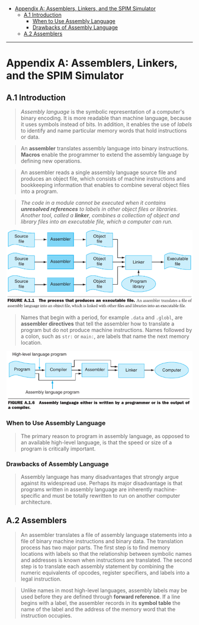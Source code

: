 - [Appendix A: Assemblers, Linkers, and the SPIM Simulator](#appendix-a-assemblers-linkers-and-the-spim-simulator)
  - [A.1 Introduction](#a1-introduction)
    - [When to Use Assembly Language](#when-to-use-assembly-language)
    - [Drawbacks of Assembly Language](#drawbacks-of-assembly-language)
  - [A.2 Assemblers](#a2-assemblers)

---
# Appendix A: Assemblers, Linkers, and the SPIM Simulator

## A.1 Introduction

> *Assembly language* is the symbolic representation of a computer's binary encoding. It is more readable than machine language, because it uses symbols instead of bits. In addition, it enables the use of *labels* to identify and name particular memory words that hold instructions or data.

> An **assembler** translates assembly language into binary instructions. **Macros** enable the programmer to extend the assembly language by defining new operations.

> An assembler reads a single assembly language source file and produces an object file, which consists of machine instructions and bookkeeping information that enables to combine several object files into a program.

>  *The code in a module cannot be executed when it contains **unresolved references** to labels in other object files or libraries. Another tool, called a **linker**, combines a collection of object and library files into an executable file, which a computer can run.*

![IMG](imgs/A-1-1.png)


>  Names that  begin with a period, for example `.data` and `.globl`, are **assembler directives** that tell the assembler how to translate a program but do not produce machine instructions.  Names followed by a colon, such as `str:` or `main:`, are labels that name the next memory location.

![IMG](imgs/A-1-6.png)


### When to Use Assembly Language

> The primary reason to program in assembly language, as opposed to an available high-level language, is that the speed or size of a program is critically important.

### Drawbacks of Assembly Language

> Assembly language has many disadvantages that strongly argue against its widespread use. Perhaps its major disadvantage is that programs written in assembly language are inherently machine-specific and must be totally rewritten to run on another computer architecture. 

## A.2 Assemblers

> An assembler translates a file of assembly language statements into a file of binary machine instructions and binary data. The translation process has two major parts. The first step is to find memory locations with labels so that the relationship between symbolic names and addresses is known when instructions are translated. The second step is to translate each assembly statement by combining the numeric equivalents of opcodes, register specifiers, and labels into a legal instruction.

> Unlike names in most high-level languages, assembly labels may be used before they are defined through **forward reference**. If a line begins with a label, the assembler records in its **symbol table** the name of the label and the address of the memory word that the instruction occupies.